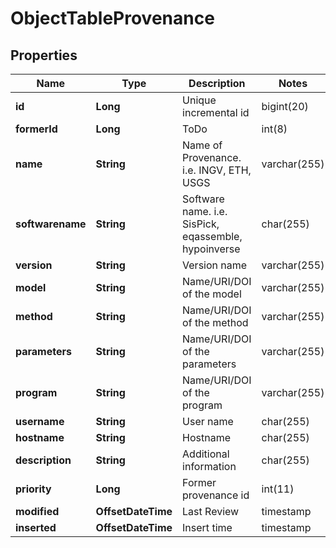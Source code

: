 

# ObjectTableProvenance


## Properties

| Name | Type | Description | Notes |
|------------ | ------------- | ------------- | -------------|
|**id** | **Long** | Unique incremental id | bigint(20) |  [optional] [readonly] |
|**formerId** | **Long** | ToDo | int(8) |  [optional] |
|**name** | **String** | Name of Provenance. i.e. INGV, ETH, USGS | varchar(255) |  |
|**softwarename** | **String** | Software name. i.e. SisPick, eqassemble, hypoinverse | char(255) |  [optional] |
|**version** | **String** | Version name | varchar(255) |  [optional] |
|**model** | **String** | Name/URI/DOI of the model | varchar(255) |  [optional] |
|**method** | **String** | Name/URI/DOI of the method | varchar(255) |  [optional] |
|**parameters** | **String** | Name/URI/DOI of the parameters | varchar(255) |  [optional] |
|**program** | **String** | Name/URI/DOI of the program | varchar(255) |  [optional] |
|**username** | **String** | User name | char(255) |  [optional] |
|**hostname** | **String** | Hostname | char(255) |  [optional] |
|**description** | **String** | Additional information | char(255) |  [optional] |
|**priority** | **Long** | Former provenance id | int(11) |  [optional] |
|**modified** | **OffsetDateTime** | Last Review | timestamp |  [optional] [readonly] |
|**inserted** | **OffsetDateTime** | Insert time | timestamp |  [optional] [readonly] |



